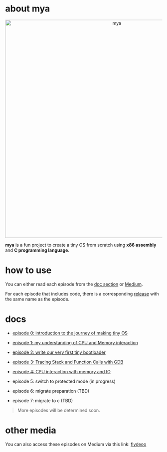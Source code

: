 # about mya
<p align="center">
<img src="https://repository-images.githubusercontent.com/717717871/cb51134d-cf2a-4552-b633-7acae2573303" alt="mya" style="width: 700px;">
</p>

**mya** is a fun project to create a tiny OS from scratch using **x86 assembly** and **C programming language**.


# how to use
You can either read each episode from the [doc section](#docs) or [Medium](#other-media).

For each episode that includes code, there is a corresponding [release](https://github.com/flydeoo/mya/releases) with the same name as the episode.

# docs

- [episode 0: introduction to the journey of making tiny OS](https://github.com/flydeoo/mya/blob/main/docs/episode%200%3A%20introduction%20to%20the%20journey%20of%20making%20tiny%20OS.md)

- [episode 1: my understanding of CPU and Memory interaction](https://github.com/flydeoo/mya/blob/main/docs/episode%201%3A%20my%20understanding%20of%20CPU%20and%20Memory%20interaction.md)

- [episode 2: write our very first tiny bootloader](https://github.com/flydeoo/mya/blob/main/docs/episode%202%3A%20write%20our%20very%20first%20tiny%20bootloader.md) 

- [episode 3: Tracing Stack and Function Calls with GDB](https://github.com/flydeoo/mya/blob/main/docs/episode3%3A%20Tracing%20Stack%20and%20Function%20Calls%20with%20GDB.md)

- [episode 4: CPU interaction with memory and IO](https://github.com/flydeoo/mya/blob/main/docs/episode%204%3A%20CPU%20interaction%20with%20memory%20and%20IO.md)

- episode 5: switch to protected mode (in progress)

- episode 6: migrate preparation (TBD)

- episode 7: migrate to c (TBD)


>  More episodes will be determined soon.



# other media

You can also access these episodes on Medium via this link: [flydeoo](https://medium.com/@thisisflydeoo)
